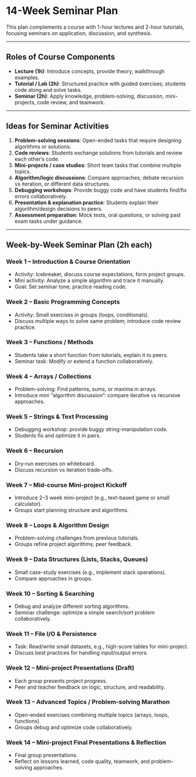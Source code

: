 # 14-Week Seminar Plan

This plan complements a course with 1-hour lectures and 2-hour tutorials, focusing seminars on application, discussion, and synthesis.

---

## Roles of Course Components

* **Lecture (1h)**: Introduce concepts, provide theory, walkthrough examples.
* **Tutorial / Lab (2h)**: Structured practice with guided exercises; students code along and solve tasks.
* **Seminar (2h)**: Apply knowledge, problem-solving, discussion, mini-projects, code review, and teamwork.

---

## Ideas for Seminar Activities

1. **Problem-solving sessions**: Open-ended tasks that require designing algorithms or solutions.
2. **Code reviews**: Students exchange solutions from tutorials and review each other’s code.
3. **Mini-projects / case studies**: Short team tasks that combine multiple topics.
4. **Algorithm/logic discussions**: Compare approaches, debate recursion vs iteration, or different data structures.
5. **Debugging workshops**: Provide buggy code and have students find/fix errors collaboratively.
6. **Presentation & explanation practice**: Students explain their algorithm/design decisions to peers.
7. **Assessment preparation**: Mock tests, oral questions, or solving past exam tasks under guidance.

---

## Week-by-Week Seminar Plan (2h each)

### Week 1 – Introduction & Course Orientation

* Activity: Icebreaker, discuss course expectations, form project groups.
* Mini activity: Analyze a simple algorithm and trace it manually.
* Goal: Set seminar tone; practice reading code.

### Week 2 – Basic Programming Concepts

* Activity: Small exercises in groups (loops, conditionals).
* Discuss multiple ways to solve same problem; introduce code review practice.

### Week 3 – Functions / Methods

* Students take a short function from tutorials, explain it to peers.
* Seminar task: Modify or extend a function collaboratively.

### Week 4 – Arrays / Collections

* Problem-solving: Find patterns, sums, or maxima in arrays.
* Introduce mini “algorithm discussion”: compare iterative vs recursive approaches.

### Week 5 – Strings & Text Processing

* Debugging workshop: provide buggy string-manipulation code.
* Students fix and optimize it in pairs.

### Week 6 – Recursion

* Dry-run exercises on whiteboard.
* Discuss recursion vs iteration trade-offs.

### Week 7 – Mid-course Mini-project Kickoff

* Introduce 2–3 week mini-project (e.g., text-based game or small calculator).
* Groups start planning structure and algorithms.

### Week 8 – Loops & Algorithm Design

* Problem-solving challenges from previous tutorials.
* Groups refine project algorithms; peer feedback.

### Week 9 – Data Structures (Lists, Stacks, Queues)

* Small case-study exercises (e.g., implement stack operations).
* Compare approaches in groups.

### Week 10 – Sorting & Searching

* Debug and analyze different sorting algorithms.
* Seminar challenge: optimize a simple search/sort problem collaboratively.

### Week 11 – File I/O & Persistence

* Task: Read/write small datasets, e.g., high-score tables for mini-project.
* Discuss best practices for handling input/output errors.

### Week 12 – Mini-project Presentations (Draft)

* Each group presents project progress.
* Peer and teacher feedback on logic, structure, and readability.

### Week 13 – Advanced Topics / Problem-solving Marathon

* Open-ended exercises combining multiple topics (arrays, loops, functions).
* Groups debug and optimize code collaboratively.

### Week 14 – Mini-project Final Presentations & Reflection

* Final group presentations.
* Reflect on lessons learned, code quality, teamwork, and problem-solving approaches.
